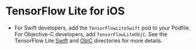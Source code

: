 # TensorFlow Lite for iOS
- For Swift developers, add the `TensorFlowLiteSwift` pod to your Podfile. For
  Objective-C developers, add `TensorFlowLiteObjC`. See the TensorFlow Lite
  [Swift](https://github.com.cnpmjs.org/tensorflow/tensorflow/tree/master/tensorflow/lite/experimental/swift)
  and
  [ObjC](https://github.com.cnpmjs.org/tensorflow/tensorflow/tree/master/tensorflow/lite/experimental/objc)
  directories for more details.
